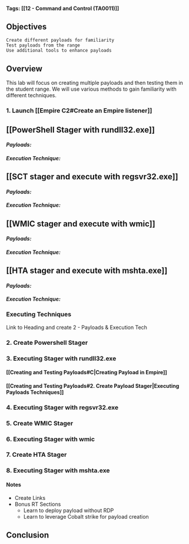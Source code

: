 #### Tags: [[12 - Command and Control (TA0011)]]

## Objectives

    Create different payloads for familiarity
    Test payloads from the range
    Use additional tools to enhance payloads
## Overview
This lab will focus on creating multiple payloads and then testing them in the student range. We will use various methods to gain familiarity with different techniques.

### 1. Launch [[Empire C2#Create an Empire listener]]

## [[PowerShell Stager with rundll32.exe]]

#### *Payloads:* 

#### *Execution Technique:* 

## [[SCT stager and execute with regsvr32.exe]]

#### *Payloads:*

#### *Execution Technique:*
## [[WMIC stager and execute with wmic]]

#### *Payloads:*

#### *Execution Technique:*

## [[HTA stager and execute with mshta.exe]]

#### *Payloads:*

#### *Execution Technique:*


### Executing Techniques

Link to Heading
and create 2 - Payloads & Execution Tech 



### 2. Create Powershell Stager

### 3. Executing Stager with rundll32.exe

#### [[Creating and Testing Payloads#C|Creating Payload in Empire]]

#### [[Creating and Testing Payloads#2. Create Payload Stager|Executing Payloads Techniques]]

### 4. Executing Stager with regsvr32.exe

### 5. Create WMIC Stager

### 6. Executing Stager with wmic

### 7. Create HTA Stager

### 8. Executing Stager with mshta.exe


#### Notes
- Create Links
- Bonus RT Sections 
	- Learn to deploy payload without RDP 
	- Learn to leverage Cobalt strike for payload creation

## Conclusion

